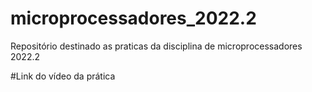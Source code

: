 # microprocessadores_2022.2
Repositório destinado as praticas da disciplina de microprocessadores 2022.2

#Link do vídeo da prática
